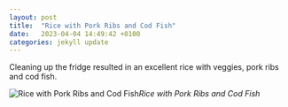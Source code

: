 ```yaml
---
layout: post
title:  "Rice with Pork Ribs and Cod Fish"
date:   2023-04-04 14:49:42 +0100
categories: jekyll update
---
```


Cleaning up the fridge resulted in an excellent rice with veggies, pork ribs and cod fish.






![Rice with Pork Ribs and Cod Fish](https://lh3.googleusercontent.com/5doiaTXotSKEbijG6cvr3LnIxbnbL_Vusvh6SsbY2JZ226_deOnEyf_wF2bi5sxpRjwa90KrOkj_13fNE1JzP7ggzs6E_eJAFkZ3ic2lWQuPbnm9Pg6tdMDAiBDJfTvzhYJnzxrHuQ=w2400)*Rice with Pork Ribs and Cod Fish*&nbsp;



[jekyll-docs]: https://jekyllrb.com/docs/home
[jekyll-gh]:   https://github.com/jekyll/jekyll
[jekyll-talk]: https://talk.jekyllrb.com/


